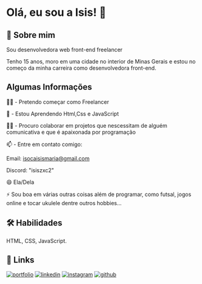 
# Olá, eu sou a Isis! 👋


## 🚀 Sobre mim
Sou desenvolvedora web front-end freelancer

Tenho 15 anos, moro em uma cidade no interior de Minas Gerais e estou no começo da minha carreira como desenvolvedora front-end.
## Algumas Informações
👩‍💻 - Pretendo começar como Freelancer

🧠 - Estou Aprendendo Html,Css e JavaScript

👯‍♀️ - Procuro colaborar em projetos que        nescessitam de alguém comunicativa e que é apaixonada por programação

📫 - Entre em contato comigo:

Email: isocaisismaria@gmail.com

Discord: "isiszxc2"

😄 Ela/Dela

⚡️ Sou boa em várias outras coisas além de programar, como futsal, jogos online e tocar ukulele dentre outros hobbies...


## 🛠 Habilidades
HTML, CSS, JavaScript.


## 🔗 Links
[![portfolio](https://img.shields.io/badge/my_portfolio-111?style=for-the-badge&logo=ko-fi&logoColor=white)](https://isoc4.github.io/html-css/desafios/d005/index.html)
[![linkedin](https://img.shields.io/badge/linkedin-0A66C2?style=for-the-badge&logo=linkedin&logoColor=white)](https://www.linkedin.com/in/isis-maria-dos-santos-5991802b9/)
[![instagram](https://img.shields.io/badge/instagram-831d1c?style=for-the-badge&logo=instagram&logoColor=white)](https://www.instagram.com/isis_.00/)
[![github](https://img.shields.io/badge/github-000?style=for-the-badge&logo=github&logoColor=white)](https://github.com/isoc4)
